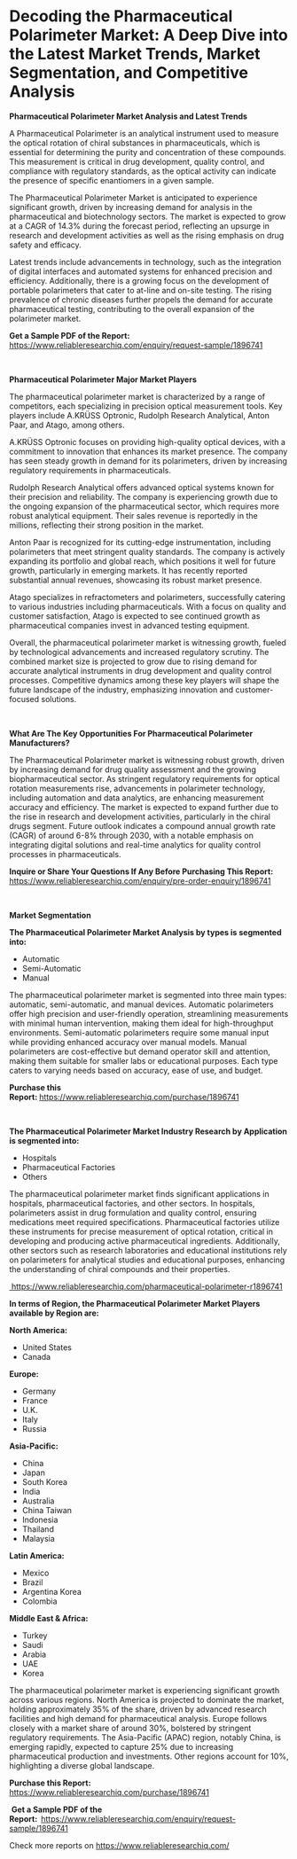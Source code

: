 <p><h1>Decoding the Pharmaceutical Polarimeter Market: A Deep Dive into the Latest Market Trends, Market Segmentation, and Competitive Analysis</h1></p><p><strong>Pharmaceutical Polarimeter Market Analysis and Latest Trends</strong></p>
<p><p>A Pharmaceutical Polarimeter is an analytical instrument used to measure the optical rotation of chiral substances in pharmaceuticals, which is essential for determining the purity and concentration of these compounds. This measurement is critical in drug development, quality control, and compliance with regulatory standards, as the optical activity can indicate the presence of specific enantiomers in a given sample.</p><p>The Pharmaceutical Polarimeter Market is anticipated to experience significant growth, driven by increasing demand for analysis in the pharmaceutical and biotechnology sectors. The market is expected to grow at a CAGR of 14.3% during the forecast period, reflecting an upsurge in research and development activities as well as the rising emphasis on drug safety and efficacy. </p><p>Latest trends include advancements in technology, such as the integration of digital interfaces and automated systems for enhanced precision and efficiency. Additionally, there is a growing focus on the development of portable polarimeters that cater to at-line and on-site testing. The rising prevalence of chronic diseases further propels the demand for accurate pharmaceutical testing, contributing to the overall expansion of the polarimeter market.</p></p>
<p><strong>Get a Sample PDF of the Report:&nbsp;</strong> <a href="https://www.reliableresearchiq.com/enquiry/request-sample/1896741?utm_campaign=2324&utm_medium=2&utm_source=Github&utm_content=ia&utm_term=11042025&utm_id=pharmaceutical-polarimeter">https://www.reliableresearchiq.com/enquiry/request-sample/1896741</a></p>
<p>&nbsp;</p>
<p><strong>Pharmaceutical Polarimeter Major Market Players</strong></p>
<p><p>The pharmaceutical polarimeter market is characterized by a range of competitors, each specializing in precision optical measurement tools. Key players include A.KRÜSS Optronic, Rudolph Research Analytical, Anton Paar, and Atago, among others.</p><p>A.KRÜSS Optronic focuses on providing high-quality optical devices, with a commitment to innovation that enhances its market presence. The company has seen steady growth in demand for its polarimeters, driven by increasing regulatory requirements in pharmaceuticals.</p><p>Rudolph Research Analytical offers advanced optical systems known for their precision and reliability. The company is experiencing growth due to the ongoing expansion of the pharmaceutical sector, which requires more robust analytical equipment. Their sales revenue is reportedly in the millions, reflecting their strong position in the market.</p><p>Anton Paar is recognized for its cutting-edge instrumentation, including polarimeters that meet stringent quality standards. The company is actively expanding its portfolio and global reach, which positions it well for future growth, particularly in emerging markets. It has recently reported substantial annual revenues, showcasing its robust market presence.</p><p>Atago specializes in refractometers and polarimeters, successfully catering to various industries including pharmaceuticals. With a focus on quality and customer satisfaction, Atago is expected to see continued growth as pharmaceutical companies invest in advanced testing equipment.</p><p>Overall, the pharmaceutical polarimeter market is witnessing growth, fueled by technological advancements and increased regulatory scrutiny. The combined market size is projected to grow due to rising demand for accurate analytical instruments in drug development and quality control processes. Competitive dynamics among these key players will shape the future landscape of the industry, emphasizing innovation and customer-focused solutions.</p></p>
<p>&nbsp;</p>
<p><strong>What Are The Key Opportunities For Pharmaceutical Polarimeter Manufacturers?</strong></p>
<p><p>The Pharmaceutical Polarimeter market is witnessing robust growth, driven by increasing demand for drug quality assessment and the growing biopharmaceutical sector. As stringent regulatory requirements for optical rotation measurements rise, advancements in polarimeter technology, including automation and data analytics, are enhancing measurement accuracy and efficiency. The market is expected to expand further due to the rise in research and development activities, particularly in the chiral drugs segment. Future outlook indicates a compound annual growth rate (CAGR) of around 6-8% through 2030, with a notable emphasis on integrating digital solutions and real-time analytics for quality control processes in pharmaceuticals.</p></p>
<p><strong>Inquire or Share Your Questions If Any Before Purchasing This Report:</strong> <a href="https://www.reliableresearchiq.com/enquiry/pre-order-enquiry/1896741?utm_campaign=2324&utm_medium=2&utm_source=Github&utm_content=ia&utm_term=11042025&utm_id=pharmaceutical-polarimeter">https://www.reliableresearchiq.com/enquiry/pre-order-enquiry/1896741</a></p>
<p>&nbsp;</p>
<p><strong>Market Segmentation</strong></p>
<p><strong>The Pharmaceutical Polarimeter Market Analysis by types is segmented into:</strong></p>
<p><ul><li>Automatic</li><li>Semi-Automatic</li><li>Manual</li></ul></p>
<p><p>The pharmaceutical polarimeter market is segmented into three main types: automatic, semi-automatic, and manual devices. Automatic polarimeters offer high precision and user-friendly operation, streamlining measurements with minimal human intervention, making them ideal for high-throughput environments. Semi-automatic polarimeters require some manual input while providing enhanced accuracy over manual models. Manual polarimeters are cost-effective but demand operator skill and attention, making them suitable for smaller labs or educational purposes. Each type caters to varying needs based on accuracy, ease of use, and budget.</p></p>
<p><strong>Purchase this Report:&nbsp;</strong><a href="https://www.reliableresearchiq.com/purchase/1896741?utm_campaign=2324&utm_medium=2&utm_source=Github&utm_content=ia&utm_term=11042025&utm_id=pharmaceutical-polarimeter">https://www.reliableresearchiq.com/purchase/1896741</a></p>
<p>&nbsp;</p>
<p><strong>The Pharmaceutical Polarimeter Market Industry Research by Application is segmented into:</strong></p>
<p><ul><li>Hospitals</li><li>Pharmaceutical Factories</li><li>Others</li></ul></p>
<p><p>The pharmaceutical polarimeter market finds significant applications in hospitals, pharmaceutical factories, and other sectors. In hospitals, polarimeters assist in drug formulation and quality control, ensuring medications meet required specifications. Pharmaceutical factories utilize these instruments for precise measurement of optical rotation, critical in developing and producing active pharmaceutical ingredients. Additionally, other sectors such as research laboratories and educational institutions rely on polarimeters for analytical studies and educational purposes, enhancing the understanding of chiral compounds and their properties.</p></p>
<p><a href="https://www.reliableresearchiq.com/pharmaceutical-polarimeter-r1896741?utm_campaign=2324&utm_medium=2&utm_source=Github&utm_content=ia&utm_term=11042025&utm_id=pharmaceutical-polarimeter">&nbsp;https://www.reliableresearchiq.com/pharmaceutical-polarimeter-r1896741</a></p>
<p><strong>In terms of Region, the Pharmaceutical Polarimeter Market Players available by Region are:</strong></p>
<p>
    <p> <strong> North America: </strong>
        <ul>
            <li>United States</li>
            <li>Canada</li>
        </ul>
        </p> 
    <p> <strong> Europe: </strong>
        <ul>
            <li>Germany</li>
            <li>France</li>
            <li>U.K.</li>
            <li>Italy</li>
            <li>Russia</li>
        </ul>
        </p> 
    <p> <strong> Asia-Pacific: </strong>
        <ul>
            <li>China</li>
            <li>Japan</li>
            <li>South Korea</li>
            <li>India</li>
            <li>Australia</li>
            <li>China Taiwan</li>
            <li>Indonesia</li>
            <li>Thailand</li>
            <li>Malaysia</li>
        </ul>
        </p> 
    <p> <strong> Latin America: </strong>
        <ul>
            <li>Mexico</li>
            <li>Brazil</li>
            <li>Argentina Korea</li>
            <li>Colombia</li>
        </ul>
        </p> 
    <p> <strong> Middle East & Africa: </strong>
        <ul>
            <li>Turkey</li>
            <li>Saudi</li>
            <li>Arabia</li>
            <li>UAE</li>
            <li>Korea</li>
        </ul>
    </p>
    </p>
<p><p>The pharmaceutical polarimeter market is experiencing significant growth across various regions. North America is projected to dominate the market, holding approximately 35% of the share, driven by advanced research facilities and high demand for pharmaceutical analysis. Europe follows closely with a market share of around 30%, bolstered by stringent regulatory requirements. The Asia-Pacific (APAC) region, notably China, is emerging rapidly, expected to capture 25% due to increasing pharmaceutical production and investments. Other regions account for 10%, highlighting a diverse global landscape.</p></p>
<p><strong>Purchase this Report: </strong><a href="https://www.reliableresearchiq.com/purchase/1896741?utm_campaign=2324&utm_medium=2&utm_source=Github&utm_content=ia&utm_term=11042025&utm_id=pharmaceutical-polarimeter">https://www.reliableresearchiq.com/purchase/1896741</a></p>
<p>&nbsp;<strong>Get a Sample PDF of the Report:&nbsp;&nbsp;</strong><a href="https://www.reliableresearchiq.com/enquiry/request-sample/1896741?utm_campaign=2324&utm_medium=2&utm_source=Github&utm_content=ia&utm_term=11042025&utm_id=pharmaceutical-polarimeter">https://www.reliableresearchiq.com/enquiry/request-sample/1896741</a></p>
<p><strong></strong></p>
<p>Check more reports on <a href="https://www.reliableresearchiq.com/?utm_campaign=2324&utm_medium=2&utm_source=Github&utm_content=ia&utm_term=11042025&utm_id=pharmaceutical-polarimeter">https://www.reliableresearchiq.com/</a></p>